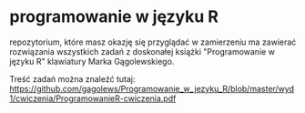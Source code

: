 # programowanie w języku R

repozytorium, które masz okazję się przyglądać w zamierzeniu ma zawierać rozwiązania wszystkich zadań z doskonałej książki "Programowanie w języku R" klawiatury Marka Gągolewskiego.

Treść zadań można znaleźć tutaj: https://github.com/gagolews/Programowanie_w_jezyku_R/blob/master/wyd1/cwiczenia/ProgramowanieR-cwiczenia.pdf
